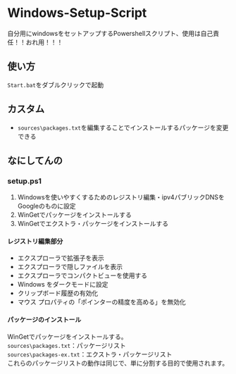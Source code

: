 # Windows-Setup-Script

自分用にwindowsをセットアップするPowershellスクリプト、使用は自己責任！！おれ用！！！

## 使い方
`Start.bat`をダブルクリックで起動

## カスタム
- `sources\packages.txt`を編集することでインストールするパッケージを変更できる

## なにしてんの
### setup.ps1
1. Windowsを使いやすくするためのレジストリ編集・ipv4パブリックDNSをGoogleのものに設定
1. WinGetでパッケージをインストールする
1. WinGetでエクストラ・パッケージをインストールする
#### レジストリ編集部分
- エクスプローラで拡張子を表示
- エクスプローラで隠しファイルを表示
- エクスプローラでコンパクトビューを使用する
- Windows をダークモードに設定
- クリップボード履歴の有効化
- マウス プロパティの「ポインターの精度を高める」を無効化
#### パッケージのインストール
WinGetでパッケージをインストールする。  
`sources\packages.txt`：パッケージリスト  
`sources\packages-ex.txt`：エクストラ・パッケージリスト  
これらのパッケージリストの動作は同じで、単に分割する目的で使用されます。
